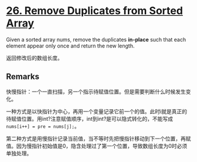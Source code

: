 # [26. Remove Duplicates from Sorted Array](https://leetcode.com/problems/remove-duplicates-from-sorted-array/)

Given a sorted array nums, remove the duplicates **in-place** such that each element appear only once and return the new length.

返回修改后的数组长度。

## Remarks

快慢指针：一个一直扫描，另一个指示待赋值位置。但是需要判断什么时候发生变化。

一种方式是以快指针为中心，再用一个变量记录它前一个的值。此时i就是真正的待赋值位置。用int?注意赋值顺序，int到int?是可以隐式转化的，不能写成`nums[i++] = pre = nums[j];`。

第二种方式是用慢指针记录当前值，当不等时先把慢指针移动到下一个位置，再赋值。因为慢指针初始值是0，隐含处理过了第一个位置，导致数组长度为0时必须单独处理。
